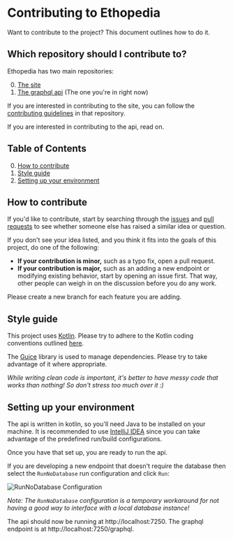 # Contributing to Ethopedia

Want to contribute to the project? This document outlines how to do it.

## Which repository should I contribute to?

Ethopedia has two main repositories:

0. [The site](https://github.com/ethopedia/site)
0. [The graphql api](https://github.com/ethopedia/api) (The one you're in right now)

If you are interested in contributing to the site, you can follow the [contributing guidelines](https://github.com/ethopedia/site/CONTRIBUTING.md) in that repository.

If you are interested in contributing to the api, read on.

## Table of Contents

0. [How to contribute](#how-to-contribute)
0. [Style guide](#style-guide)
0. [Setting up your environment](#setting-up-your-environment)

## How to contribute

If you'd like to contribute, start by searching through the [issues](https://github.com/ethopedia/api/issues) and [pull requests](https://github.com/ethopedia/api/pulls) to see whether someone else has raised a similar idea or question.

If you don't see your idea listed, and you think it fits into the goals of this project, do one of the following:
* **If your contribution is minor,** such as a typo fix, open a pull request.
* **If your contribution is major,** such as an adding a new endpoint or modifying existing behavior, start by opening an issue first. That way, other people can weigh in on the discussion before you do any work.

Please create a new branch for each feature you are adding.

## Style guide

This project uses [Kotlin](https://kotlinlang.org/). Please try to adhere to the Kotlin coding conventions outlined [here](https://kotlinlang.org/docs/reference/coding-conventions.html). 

The [Guice](https://github.com/google/guice) library is used to manage dependencies. Please try to take advantage of it where appropriate.

*While writing clean code is important, it's better to have messy code that works than nothing! So don't stress too much over it :)*


## Setting up your environment

The api is written in kotlin, so you'll need Java to be installed on your machine. It is recommended to use [IntelliJ IDEA](https://www.jetbrains.com/idea/) since
you can take advantage of the predefined run/build configurations. 

Once you have that set up, you are ready to run the api.

If you are developing a new endpoint that doesn't require the database then select the `RunNoDatabase` run configuration and click `Run`:

![RunNoDatabase Configuration](https://www.ethopedia.org/resources/run-no-database-configuration-min.png)

*Note: The `RunNoDatabase` configuration is a temporary workaround for not having a good way to interface with a local database instance!*

The api should now be running at http://localhost:7250. The graphql endpoint is at http://localhost:7250/graphql.
